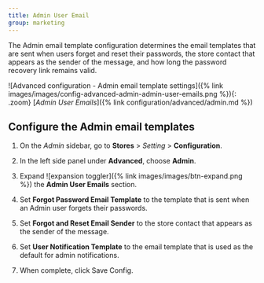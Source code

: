 ```yaml
---
title: Admin User Email
group: marketing
---
```


The Admin email template configuration determines the email templates that are sent when users forget and reset their passwords, the store contact that appears as the sender of the message, and how long the password recovery link remains valid.

![Advanced configuration - Admin email template settings]({% link images/images/config-advanced-admin-admin-user-emails.png %}){: .zoom}
[_Admin User Emails_]({% link configuration/advanced/admin.md %})

## Configure the Admin email templates

1. On the _Admin_ sidebar, go to **Stores** > _Setting_ > **Configuration**.

1. In the left side panel under **Advanced**, choose **Admin**.

1. Expand ![expansion toggler]({% link images/images/btn-expand.png %}) the **Admin User Emails** section.

1. Set **Forgot Password Email Template** to the template that is sent when an Admin user forgets their passwords.

1. Set **Forgot and Reset Email Sender** to the store contact that appears as the sender of the message.

1. Set **User Notification Template** to the email template that is used as the default for admin notifications.

1. When complete, click <span class="btn">Save Config</span>.
